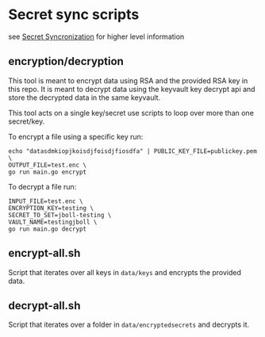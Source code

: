 # Secret sync scripts

see [Secret Syncronization](../../docs/secret-sync.md) for higher level information

## encryption/decryption


This tool is meant to encrypt data using RSA and the provided RSA key in this repo. It is meant to decrypt data using the keyvault key decrypt api and store the decrypted data in the same keyvault.

This tool acts on a single key/secret use scripts to loop over more than one secret/key.

To encrypt a file using a specific key run:
```
echo "datasdmkiopjkoisdjfoisdjfiosdfa" | PUBLIC_KEY_FILE=publickey.pem \
OUTPUT_FILE=test.enc \
go run main.go encrypt
```

To decrypt a file run:
```
INPUT_FILE=test.enc \
ENCRYPTION_KEY=testing \
SECRET_TO_SET=jboll-testing \
VAULT_NAME=testingjboll \
go run main.go decrypt
```

## encrypt-all.sh

Script that iterates over all keys in `data/keys` and encrypts the provided data.

## decrypt-all.sh

Script that iterates over a folder in `data/encryptedsecrets` and decrypts it.
